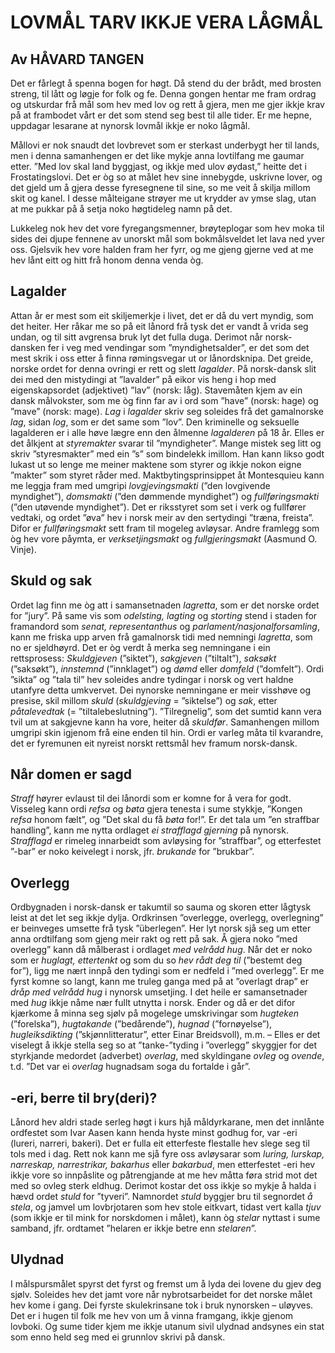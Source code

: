 ﻿# LOVMÅL TARV IKKJE VERA LÅGMÅL

## Av HÅVARD TANGEN  
  


Det er fårlegt å spenna bogen for høgt. Då stend du der brådt, med brosten streng, til lått og løgje for folk og fe. Denna gongen hentar me fram ordrag og utskurdar frå mål som hev med lov og rett å gjera, men me gjer ikkje krav på at frambodet vårt er det som stend seg best til alle tider. Er me hepne, uppdagar lesarane at nynorsk lovmål ikkje er noko lågmål.

Mållovi er nok snaudt det lovbrevet som er sterkast underbygt her til lands, men i denna samanhengen er det like mykje anna lovtilfang me gaumar etter. ”Med lov skal land byggjast, og ikkje med ulov øydast,” heitte det i Frostatingslovi. Det er òg so at målet hev sine innebygde, uskrivne lover, og det gjeld um å gjera desse fyresegnene til sine, so me veit å skilja millom skit og kanel. I desse målteigane strøyer me ut krydder av ymse slag, utan at me pukkar på å setja noko høgtideleg namn på det.

Lukkeleg nok hev det vore fyregangsmenner, brøyteplogar som hev moka til sides dei djupe fennene av unorskt mål som bokmålsveldet let lava ned yver oss. Gjelsvik hev vore halden fram her fyrr, og me gjeng gjerne ved at me hev lånt eitt og hitt frå honom denna venda òg.

## Lagalder

Attan år er mest som eit skiljemerkje i livet, det er då du vert myndig, som det heiter. Her råkar me so på eit lånord frå tysk det er vandt å vrida seg undan, og til sitt avgrensa bruk lyt det fulla duga. Derimot når norsk-dansken fer i veg med vendingar som ”myndighetsalder”, er det som det mest skrik i oss etter å finna rømingsvegar ut or lånordsknipa. Det greide, norske ordet for denna ovringi er rett og slett _lagalder_. På norsk-dansk slit dei med den mistydingi at ”lavalder” på eikor vis heng i hop med eigenskapsordet (adjektivet) ”lav” (norsk: låg). Stavemåten kjem av ein dansk målvokster, som me òg finn far av i ord som ”have” (norsk: hage) og ”mave” (norsk: mage). _Lag_ i _lagalder_ skriv seg soleides frå det gamalnorske _lag_, sidan _log_, som er det same som ”lov”. Den kriminelle og seksuelle lagalderen er i alle høve lægre enn den ålmenne _lagalderen_ på 18 år. Elles er det ålkjent at _styremakter_ svarar til ”myndigheter”. Mange mistek seg litt og skriv ”styresmakter” med ein ”s” som bindelekk imillom. Han kann likso godt lukast ut so lenge me meiner maktene som styrer og ikkje nokon eigne ”makter” som styret råder med. Maktbytingsprinsippet åt Montesquieu kann me leggja fram med umgripi _lovgjevingsmakti_ (”den lovgivende myndighet”), _domsmakti_ (”den dømmende myndighet”) og _fullføringsmakti_ (”den utøvende myndighet”). Det er riksstyret som set i verk og fullfører vedtaki, og ordet ”øva” hev i norsk meir av den sertydingi ”træna, freista”. Difor er _fullføringsmakt_ sett fram til mogeleg avløysar. Andre framlegg som òg hev vore påymta, er _verksetjingsmakt_ og _fullgjeringsmakt_ (Aasmund O. Vinje).

## Skuld og sak

Ordet lag finn me òg att i samansetnaden _lagretta_, som er det norske ordet for ”jury”. På same vis som _odelsting, lagting_ og _storting_ stend i staden for framandord som _senat, representanthus_ og _parlament/nasjonalforsamling_, kann me friska upp arven frå gamalnorsk tidi med nemningi _lagretta_, som no er sjeldhøyrd. Det er òg verdt å merka seg nemningane i ein rettsprosess: _Skuldgjeven_ (”siktet”), _sakgjeven_ (”tiltalt”), _saksøkt_ (”saksøkt”), _innstemnd_ (”innklaget”) og _dømd_ eller _domfeld_ (”domfelt”). Ordi ”sikta” og ”tala til” hev soleides andre tydingar i norsk og vert haldne utanfyre detta umkvervet. Dei nynorske nemningane er meir visshøve og presise, skil millom _skuld_ (_skuldgjeving_ = ”siktelse”) og _sak_, etter _påtalevedtak_ (= ”tiltalebeslutning”). ”Tilregnelig”, som det sumtid kann vera tvil um at sakgjevne kann ha vore, heiter då _skuldfør_. Samanhengen millom umgripi skin igjenom frå eine enden til hin. Ordi er varleg måta til kvarandre, det er fyremunen eit nyreist norskt rettsmål hev framum norsk-dansk.

## Når domen er sagd

_Straff_ høyrer evlaust til dei lånordi som er komne for å vera for godt. Visseleg kann ordi _refsa_ og _bøta_ gjera tenesta i sume stykkje, ”Kongen _refsa_ honom fælt”, og ”Det skal du få _bøta_ for!”. Er det tala um ”en straffbar handling”, kann me nytta ordlaget _ei strafflagd gjerning_ på nynorsk. _Strafflagd_ er rimeleg innarbeidt som avløysing for ”straffbar”, og etterfestet ”-bar” er noko keivelegt i norsk, jfr. _brukande_ for ”brukbar”.

## Overlegg

Ordbygnaden i norsk-dansk er takumtil so sauma og skoren etter lågtysk leist at det let seg ikkje dylja. Ordkrinsen ”overlegge, overlegg, overlegning” er beinveges umsette frå tysk ”überlegen”. Her lyt norsk sjå seg um etter anna ordtilfang som gjeng meir rakt og rett på sak. Å gjera noko ”med overlegg” kann då målberast i ordlaget _med velrådd hug_. Når det er noko som er _huglagt, ettertenkt_ og som du so _hev rådt deg til_ (”bestemt deg for”), ligg me nært innpå den tydingi som er nedfeld i ”med overlegg”. Er me fyrst komne so langt, kann me truleg ganga med på at ”overlagt drap” er _dråp med velrådd hug_ i nynorsk umsetjing. I det heile er samansetnader med _hug_ ikkje nåme nær fullt utnytta i norsk. Ender og då er det difor kjærkome å minna seg sjølv på mogelege umskrivingar som _hugteken_ (”forelska”), _hugtakande_ (”bedårende”), _hugnad_ (”fornøyelse”), _hugleiksdikting_ (”skjønnlitteratur”, etter Einar Breidsvoll), m.m. – Elles er det viselegt å ikkje stella seg so at ”tanke-”tyding i ”overlegg” skyggjer for det styrkjande medordet (adverbet) _overlag_, med skyldingane _ovleg_ og _ovende_, t.d. ”Det var ei _overlag_ hugnadsam soga du fortalde i går”.

## -eri, berre til bry(deri)?

Lånord hev aldri stade serleg høgt i kurs hjå måldyrkarane, men det innlånte ordfestet som Ivar Aasen kann henda hyste minst godhug for, var -eri (lureri, narreri, bakeri). Det er fulla eit etterfeste flestalle hev slege seg til tols med i dag. Rett nok kann me sjå fyre oss avløysarar som _luring, lurskap, narreskap, narrestrikar, bakarhus_ eller _bakarbud_, men etterfestet -eri hev ikkje vore so innpåslite og påtrengjande at me hev måtta føra strid mot det med so ovleg sterk eldhug. Derimot kostar det oss ikkje so mykje å halda i hævd ordet _stuld_ for ”tyveri”. Namnordet _stuld_ byggjer bru til segnordet _å stela_, og jamvel um lovbrjotaren som hev stole eitkvart, tidast vert kalla _tjuv_ (som ikkje er til mink for norskdomen i målet), kann òg _stelar_ nyttast i sume samband, jfr. ordtamet ”helaren er ikkje betre enn _stelaren_”.

## Ulydnad

I målspursmålet spyrst det fyrst og fremst um å lyda dei lovene du gjev deg sjølv. Soleides hev det jamt vore når nybrotsarbeidet for det norske målet hev kome i gang. Dei fyrste skulekrinsane tok i bruk nynorsken – uløyves. Det er i hugen til folk me hev von um å vinna framgang, ikkje gjenom lovboki. Og sume tider kjem me ikkje utanum sivil ulydnad andsynes ein stat som enno held seg med ei grunnlov skrivi på dansk.
